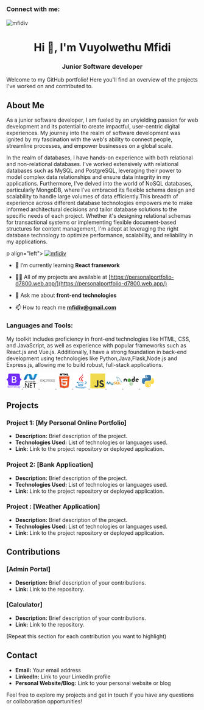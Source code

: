 

<h3 align="left">Connect with me:</h3>
<p align="left">
</p>

<p><img align="center" src="https://github-readme-stats.vercel.app/api/top-langs?username=mfidiv&show_icons=true&locale=en&layout=compact" alt="mfidiv" /></p>

<h1 align="center">Hi 👋, I'm Vuyolwethu Mfidi</h1>
<h3 align="center">Junior Software developer</h3>

Welcome to my GitHub portfolio! Here you'll find an overview of the projects I've worked on and contributed to.

## About Me

As a junior software developer, I am fueled by an unyielding passion for web development and its potential to create impactful, user-centric digital experiences. My journey into the realm of software development was ignited by my fascination with the web's ability to connect people, streamline processes, and empower businesses on a global scale.

In the realm of databases, I have hands-on experience with both relational and non-relational databases. I've worked extensively with relational databases such as MySQL and PostgreSQL, leveraging their power to model complex data relationships and ensure data integrity in my applications. Furthermore, I've delved into the world of NoSQL databases, particularly MongoDB, where I've embraced its flexible schema design and scalability to handle large volumes of data efficiently.This breadth of experience across different database technologies empowers me to make informed architectural decisions and tailor database solutions to the specific needs of each project. Whether it's designing relational schemas for transactional systems or implementing flexible document-based structures for content management, I'm adept at leveraging the right database technology to optimize performance, scalability, and reliability in my applications.

p align="left"> <a href="https://github.com/ryo-ma/github-profile-trophy"><img src="https://github-profile-trophy.vercel.app/?username=mfidiv" alt="mfidiv" /></a> </p>

- 🌱 I’m currently learning **React framework**

- 👨‍💻 All of my projects are available at [https://personalportfolio-d7800.web.app/](https://personalportfolio-d7800.web.app/)

- 💬 Ask me about **front-end technologies**

- 📫 How to reach me **mfidiv@gmail.com**

<h3 align="left">Languages and Tools:</h3>
My toolkit includes proficiency in front-end technologies like HTML, CSS, and JavaScript, as well as experience with popular frameworks such as React.js and Vue.js. Additionally, I have a strong foundation in back-end development using technologies like Python,Java,Flask,Node.js and Express.js, allowing me to build robust, full-stack applications.<br/>

<p align="left"> <a href="https://getbootstrap.com" target="_blank" rel="noreferrer"> <img src="https://raw.githubusercontent.com/devicons/devicon/master/icons/bootstrap/bootstrap-plain-wordmark.svg" alt="bootstrap" width="40" height="40"/> </a> <a href="https://dotnet.microsoft.com/" target="_blank" rel="noreferrer"> <img src="https://raw.githubusercontent.com/devicons/devicon/master/icons/dot-net/dot-net-original-wordmark.svg" alt="dotnet" width="40" height="40"/> </a> <a href="https://expressjs.com" target="_blank" rel="noreferrer"> <img src="https://raw.githubusercontent.com/devicons/devicon/master/icons/express/express-original-wordmark.svg" alt="express" width="40" height="40"/> </a> <a href="https://www.w3.org/html/" target="_blank" rel="noreferrer"> <img src="https://raw.githubusercontent.com/devicons/devicon/master/icons/html5/html5-original-wordmark.svg" alt="html5" width="40" height="40"/> </a> <a href="https://www.java.com" target="_blank" rel="noreferrer"> <img src="https://raw.githubusercontent.com/devicons/devicon/master/icons/java/java-original.svg" alt="java" width="40" height="40"/> </a> <a href="https://developer.mozilla.org/en-US/docs/Web/JavaScript" target="_blank" rel="noreferrer"> <img src="https://raw.githubusercontent.com/devicons/devicon/master/icons/javascript/javascript-original.svg" alt="javascript" width="40" height="40"/> </a> <a href="https://www.mysql.com/" target="_blank" rel="noreferrer"> <img src="https://raw.githubusercontent.com/devicons/devicon/master/icons/mysql/mysql-original-wordmark.svg" alt="mysql" width="40" height="40"/> </a> <a href="https://nodejs.org" target="_blank" rel="noreferrer"> <img src="https://raw.githubusercontent.com/devicons/devicon/master/icons/nodejs/nodejs-original-wordmark.svg" alt="nodejs" width="40" height="40"/> </a> <a href="https://www.python.org" target="_blank" rel="noreferrer"> <img src="https://raw.githubusercontent.com/devicons/devicon/master/icons/python/python-original.svg" alt="python" width="40" height="40"/> </a> </p>

## Projects

### Project 1: [My Personal Online Portfolio]

- **Description:** Brief description of the project.
- **Technologies Used:** List of technologies or languages used.
- **Link:** Link to the project repository or deployed application.

### Project 2: [Bank Application]

- **Description:** Brief description of the project.
- **Technologies Used:** List of technologies or languages used.
- **Link:** Link to the project repository or deployed application.

### Project : [Weather Application]

- **Description:** Brief description of the project.
- **Technologies Used:** List of technologies or languages used.
- **Link:** Link to the project repository or deployed application.

## Contributions

### [Admin Portal]

- **Description:** Brief description of your contributions.
- **Link:** Link to the repository.

### [Calculator]

- **Description:** Brief description of your contributions.
- **Link:** Link to the repository.

(Repeat this section for each contribution you want to highlight)

## Contact

- **Email:** Your email address
- **LinkedIn:** Link to your LinkedIn profile
- **Personal Website/Blog:** Link to your personal website or blog

Feel free to explore my projects and get in touch if you have any questions or collaboration opportunities!
